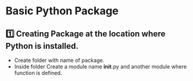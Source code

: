 # Basic Python Package

## 1️⃣ Creating Package at the location where Python is installed.
  - Create folder with name of package.
  - Inside folder Create a module name __init__.py and another module where function is defined.
  